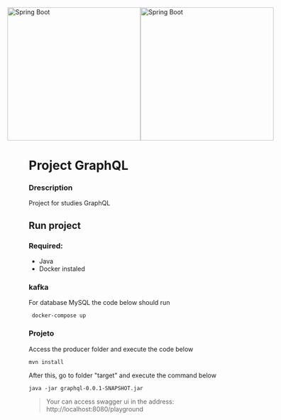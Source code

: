 
<div style="display: flex; min-width: 100%; justify-content: center; align-items: center; align-content: center;">
    <img src="https://cdn-images-1.medium.com/max/800/1*gxXLMIuJDHCH7fwIgEP1cg.png" width="300px" alt="Spring Boot"/>
    <img src="https://graphql.org/img/og-image.png" width="300px" alt="Spring Boot"/>
</div>



# Project GraphQL

### Drescription
Project for studies GraphQL

## Run project

### Required:
* Java
* Docker instaled

### kafka
For database MySQL the code below should run
```node
 docker-compose up
```
### Projeto
Access the producer folder and execute the code below
```node
mvn install
```
After this, go to folder "target" and execute the command below
```node
java -jar graphql-0.0.1-SNAPSHOT.jar
```
> Your can access swagger ui in the address: http://localhost:8080/playground
